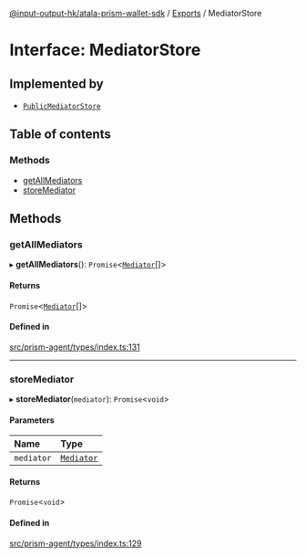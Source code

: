 [@input-output-hk/atala-prism-wallet-sdk](../README.md) / [Exports](../modules.md) / MediatorStore

# Interface: MediatorStore

## Implemented by

- [`PublicMediatorStore`](../classes/PublicMediatorStore.md)

## Table of contents

### Methods

- [getAllMediators](MediatorStore.md#getallmediators)
- [storeMediator](MediatorStore.md#storemediator)

## Methods

### getAllMediators

▸ **getAllMediators**(): `Promise`\<[`Mediator`](Domain.Mediator.md)[]\>

#### Returns

`Promise`\<[`Mediator`](Domain.Mediator.md)[]\>

#### Defined in

[src/prism-agent/types/index.ts:131](https://github.com/input-output-hk/atala-prism-wallet-sdk-ts/blob/3f28060/src/prism-agent/types/index.ts#L131)

___

### storeMediator

▸ **storeMediator**(`mediator`): `Promise`\<`void`\>

#### Parameters

| Name | Type |
| :------ | :------ |
| `mediator` | [`Mediator`](Domain.Mediator.md) |

#### Returns

`Promise`\<`void`\>

#### Defined in

[src/prism-agent/types/index.ts:129](https://github.com/input-output-hk/atala-prism-wallet-sdk-ts/blob/3f28060/src/prism-agent/types/index.ts#L129)
